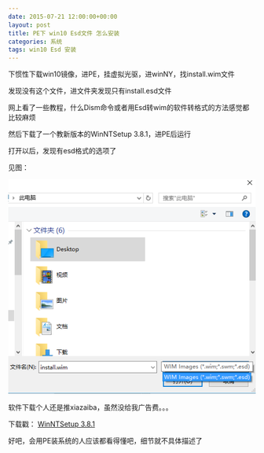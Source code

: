 ```yaml
---
date: 2015-07-21 12:00:00+00:00
layout: post
title: PE下 win10 Esd文件 怎么安装
categories: 系统
tags: win10 Esd 安装
---
```


下惯性下载win10镜像，进PE，挂虚拟光驱，进winNY，找install.wim文件

发现没有这个文件，进文件夹发现只有install.esd文件

网上看了一些教程，什么Dism命令或者用Esd转wim的软件转格式的方法感觉都比较麻烦

然后下载了一个教新版本的WinNTSetup 3.8.1，进PE后运行

打开以后，发现有esd格式的选项了

见图：

 ![](/photos/esd.png)

软件下载个人还是推xiazaiba，虽然没给我广告费。。。

下载戳：
[WinNTSetup 3.8.1](http://www.xiazaiba.com/html/23503.html)

好吧，会用PE装系统的人应该都看得懂吧，细节就不具体描述了